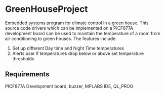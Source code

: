 # GreenHouseProject
Embedded systems program for climate control in a green house. This source code drivers which can be implemented on a PICF877A development board can be used to maintain the temperature of a room from air conditioning to green houses.
The features include:
1) Set up different Day time and Night Time temperatures
2) Alerts user if temperatures drop below or above set temperature thresholds

## Requirements
PICF877A Development board, buzzer, MPLABS IDE, QL_PROG

